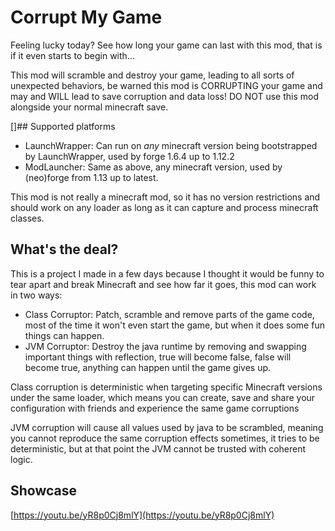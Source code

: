 # Corrupt My Game

Feeling lucky today? See how long your game can last with this mod, that is if it even starts to begin with...

This mod will scramble and destroy your game, leading to all sorts of unexpected behaviors, be warned this mod
is CORRUPTING your game and may and WILL lead to save corruption and data loss!
DO NOT use this mod alongside your normal minecraft save.


[]## Supported platforms

* LaunchWrapper: Can run on *any* minecraft version being bootstrapped by LaunchWrapper, used by forge 1.6.4 up to 1.12.2
* ModLauncher: Same as above, any minecraft version, used by (neo)forge from 1.13 up to latest.

This mod is not really a minecraft mod, so it has no version restrictions and should work on any loader as long 
as it can capture and process minecraft classes.


## What's the deal?

This is a project I made in a few days
because I thought it would be funny to tear apart and break Minecraft and see how far it goes,
this mod can work in two ways:

* Class Corruptor: Patch, scramble and remove parts of the game code, most of the time it won't even start the game, but when it does some fun things can happen.
* JVM Corruptor: Destroy the java runtime by removing and swapping important things with reflection, true will become false, false will become true, anything can happen until the game gives up.

Class corruption is deterministic when targeting specific Minecraft versions under the same loader,
which means you can create, save and share your configuration with friends and experience the same game corruptions

JVM corruption will cause all values used by java to be scrambled,
meaning you cannot reproduce the same corruption effects sometimes,
it tries to be deterministic, but at that point the JVM cannot be trusted with coherent logic.

## Showcase
[https://youtu.be/yR8p0Cj8mlY](https://youtu.be/yR8p0Cj8mlY)
